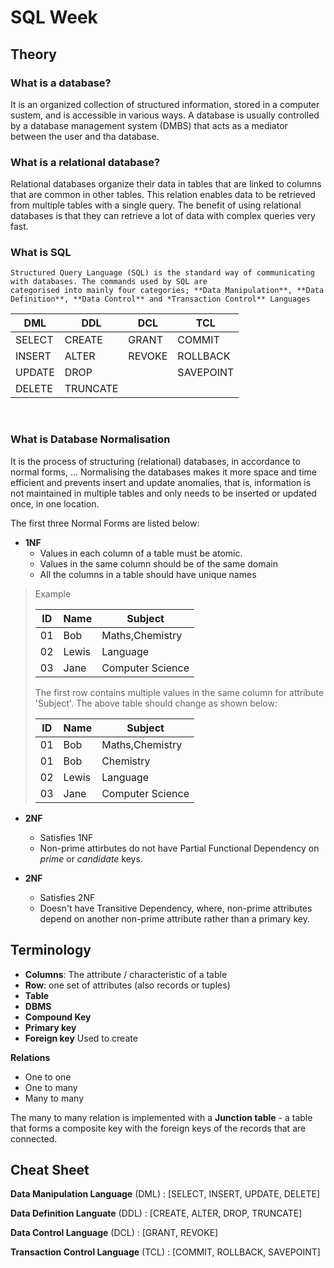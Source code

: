 # SQL Week

## Theory

### What is a database?

  It is an organized collection of structured information, stored in a computer sustem, and is accessible in various ways.
  A database is usually controlled by a database management system (DMBS) that acts as a mediator between the user and tha database.

### What is a relational database?

  Relational databases organize their data in tables that are linked to columns that are common in other tables. This 
  relation enables data to be retrieved from multiple tables with a single query.
  The benefit of using relational databases is that they can retrieve a lot of data with complex queries very fast.

### What is SQL

    Structured Query Language (SQL) is the standard way of communicating with databases. The commands used by SQL are
    categorised into mainly four categories; **Data Manipulation**, **Data Definition**, **Data Control** and *Transaction Control** Languages

| DML | DDL | DCL | TCL |
| --- | --- | --- | --- |
|SELECT|CREATE|GRANT| COMMIT  |
|INSERT|ALTER|REVOKE| ROLLBACK|
|UPDATE|DROP|      |SAVEPOINT |
|DELETE|TRUNCATE|  |          |

<br>

### What is Database Normalisation

  It is the process of structuring (relational) databases, in accordance to normal forms, ...
  Normalising the databases makes it more space and time efficient and prevents insert and update anomalies, that is, information is not maintained in multiple tables and
  only needs to be inserted or updated once, in one location.

  The first three Normal Forms are listed below:

- **1NF**
    + Values in each column of a table must be atomic.
    + Values in the same column should be of the same domain
    + All the columns in a table should have unique names

> Example
> 
> |ID|Name|Subject|
> |---|---|---|
> |01|Bob|Maths,Chemistry|
> |02|Lewis|Language|
> |03|Jane|Computer Science|
> 
> The first row contains multiple values in the same column for attribute 'Subject'. The above table should change as shown below:
>
> |ID|Name|Subject|
> |---|---|---|
> |01|Bob|Maths,Chemistry|
> |01|Bob|Chemistry|
> |02|Lewis|Language|
> |03|Jane|Computer Science|

- **2NF**
    + Satisfies 1NF
    + Non-prime attirbutes do not have Partial Functional Dependency on *prime* or *candidate* keys.

- **2NF**
    + Satisfies 2NF
    + Doesn't have Transitive Dependency, where, non-prime attributes depend on another non-prime attribute rather than a primary key.


## Terminology

- **Columns**: The attribute / characteristic of a table
- **Row**: one set of attributes (also records or tuples)
- **Table**
- **DBMS**
- **Compound Key**
- **Primary key**
- **Foreign key** Used to create 

**Relations**
- One to one
- One to many
- Many to many

The many to many relation is implemented with a **Junction table** - a table that forms a composite key with the foreign keys of the records that are connected.

## Cheat Sheet

**Data Manipulation Language** (DML) : [SELECT, INSERT, UPDATE, DELETE]

**Data Definition Languate** (DDL) : [CREATE, ALTER, DROP, TRUNCATE]

**Data Control Language** (DCL) : [GRANT, REVOKE]

**Transaction Control Language** (TCL) : [COMMIT, ROLLBACK, SAVEPOINT]







